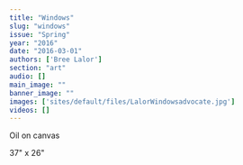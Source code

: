 ```yaml
---
title: "Windows"
slug: "windows"
issue: "Spring"
year: "2016"
date: "2016-03-01"
authors: ['Bree Lalor']
section: "art"
audio: []
main_image: ""
banner_image: ""
images: ['sites/default/files/LalorWindowsadvocate.jpg']
videos: []
---
```

Oil on canvas

 37" x 26"

